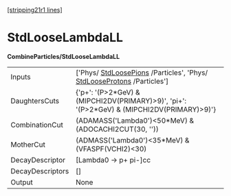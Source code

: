 [[stripping21r1 lines]](./stripping21r1-commonparticles)

# StdLooseLambdaLL

**CombineParticles/StdLooseLambdaLL**

|                  |                                                                                                                                              |
|------------------|----------------------------------------------------------------------------------------------------------------------------------------------|
| Inputs           | ['Phys/ [StdLoosePions](./stripping21r1-stdloosepions) /Particles', 'Phys/ [StdLooseProtons](./stripping21r1-stdlooseprotons) /Particles'] |
| DaughtersCuts    | {'p+': '(P\>2\*GeV) & (MIPCHI2DV(PRIMARY)\>9)', 'pi+': '(P\>2\*GeV) & (MIPCHI2DV(PRIMARY)\>9)'}                                              |
| CombinationCut   | (ADAMASS('Lambda0')\<50\*MeV) & (ADOCACHI2CUT(30, ''))                                                                                       |
| MotherCut        | (ADMASS('Lambda0')\<35\*MeV) & (VFASPF(VCHI2)\<30)                                                                                           |
| DecayDescriptor  | [Lambda0 -\> p+ pi-]cc                                                                                                                     |
| DecayDescriptors | []                                                                                                                                         |
| Output           | None                                                                                                                                         |
